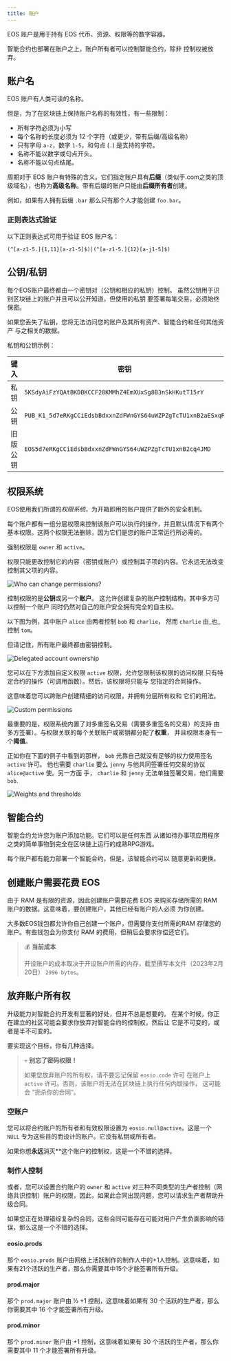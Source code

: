 ```yaml
---
title: 账户
---
```


EOS 账户是用于持有 EOS 代币、资源、权限等的数字容器。 

智能合约也部署在账户之上，账户所有者可以控制智能合约，除非
控制权被放弃。

## 账户名

EOS 账户有人类可读的名称。 

但是，为了在区块链上保持账户名称的有效性，有一些限制： 

* 所有字符必须为小写
* 每个名称的长度必须为 12 个字符（或更少，带有后缀/高级名称）
* 只有字母 `a-z`，数字 `1-5`，和句点 (`.`) 是支持的字符。 
* 名称不能以数字或句点开头。 
* 名称不能以句点结尾。

周期对于 EOS 账户有特殊的含义。它们指定账户具有**后缀**（类似于.com之类的顶级域名），也称为**高级名称**。带有后缀的账户只能由**后缀所有者**创建。 

例如，如果有人拥有后缀 `.bar` 那么只有那个人才能创建 `foo.bar`。 
 
### 正则表达式验证

以下正则表达式可用于验证 EOS 账户名： 

```regex
(^[a-z1-5.]{1,11}[a-z1-5]$)|(^[a-z1-5.]{12}[a-j1-5]$)
```

## 公钥/私钥

每个EOS账户最终都由一个密钥对（公钥和相应的私钥）控制。
虽然公钥用于识别区块链上的账户并且可以公开知道，但使用的私钥 
要签署每笔交易，必须始终保密。

如果您丢失了私钥，您将无法访问您的账户及其所有资产、智能合约和任何其他资产
与之相关的数据。

私钥和公钥示例：

| 键入 | 密钥 |
|------------------|-
| 私钥 | `5KSdyAiFzYQAtBKDBKCCF28KMMhZ4EmXUxSg8B3nSkHKutT15rY` |
| 公钥 | `PUB_K1_5d7eRKgCCiEdsbBdxxnZdFWnGYS64uWZPZgTcTU1xnB2aESxqR` |
| 旧版公钥 | `EOS5d7eRKgCCiEdsbBdxxnZdFWnGYS64uWZPZgTcTU1xnB2cq4JMD` |


## 权限系统

EOS使用我们所谓的*权限系统*，为开箱即用的账户提供了额外的安全机制。

每个账户都有一组分层权限来控制该账户可以执行的操作，并且默认情况下有两个基本权限。这两个权限无法删除，因为它们是您的账户正常运行所必需的。 

强制权限是 `owner` 和 `active`。

权限只能更改控制它的内容（密钥或账户）或控制其子项的内容。它永远无法改变控制其父项的内容。

![Who can change permissions?](/images/accts_who_can_change_permissions.png)


控制权限的是**公钥**或另一个**账户**。 
这允许创建复杂的账户控制结构，其中多方可以控制一个账户 
同时仍然对自己的账户安全拥有完全的自主权。 

以下图为例，其中账户 `alice` 由两者控制 `bob` 和 `charlie`， 
然而 `charlie` 由_也_控制 `tom`。 

但请记住，所有账户最终都由密钥控制。 


![Delegated account ownership](/images/accts_delegated_account_ownership.png)


您可以在下方添加自定义权限 `active` 权限，允许您限制该权限的访问权限 
只有特定合约的操作（可调用函数）。然后，该权限将只能与 
您指定的合同操作。 

这意味着您可以跨账户创建精细的访问权限，并拥有分层所有权和 
它们的用法。 


![Custom permissions](/images/accts_custom_permissions.png)


最重要的是，权限系统内置了对多重签名交易（需要多重签名的交易）的支持 
由多方签署）。与权限关联的每个关联账户或密钥都分配了**权重**， 
并且权限本身有一个**阈值**。 

正如你在下面的例子中看到的那样， `bob` 光靠自己就没有足够的权力使用签名 `active` 许可。 
他也需要 `charlie` 要么 `jenny` 与他共同签署任何交易的协议 `alice@active` 使。另一方面 
手， `charlie` 和 `jenny` 无法单独签署交易，他们需要 `bob`. 


![Weights and thresholds](/images/accts_weights_and_thresholds.png)


## 智能合约

智能合约允许您为账户添加功能。它们可以是任何东西 
从诸如待办事项应用程序之类的简单事物到完全在区块链上运行的成熟RPG游戏。 

每个账户都有能力部署一个智能合约，但是，该智能合约可以 
随意更新和更换。 


## 创建账户需要花费 EOS

由于 RAM 是有限的资源，因此创建账户需要花费 EOS 来购买存储所需的 RAM
账户的数据。这意味着，要创建账户，其他已经有账户的人必须
为你创建。

大多数EOS钱包都允许你自己创建一个账户，但需要你支付所需的RAM
存储您的账户。有些钱包会为你支付 RAM 的费用，但稍后会要求你偿还它们。

> 💰 **当前成本**
> 
> 开设账户的成本取决于开设账户所需的内存，截至撰写本文件（2023年2月20日） `2996 bytes`。

## 放弃账户所有权

升级能力对智能合约开发有显著的好处，但并不总是想要的。 
在某个时候，你正在建立的社区可能会要求你放弃对智能合约的控制权，然后让 
它是不可变的，或者是半不可变的。

要实现这个目标，你有几种选择。

> 💀 **别忘了密码权限！**
>
> 如果您放弃账户的所有权，请不要忘记保留 `eosio.code` 许可
> 在账户上 `active` 许可。否则，该账户将无法在区块链上执行任何内联操作， 
> 这可能会 “扼杀你的合同”。

### 空账户

您可以将合约账户的所有者和有效权限设置为 `eosio.null@active`。这是一个 `NULL` 专为这些目的而设计的账户。它没有私钥或所有者。 

如果你想**永远**消灭**这个账户的控制权，这是一个不错的选择。


### 制作人控制

或者，您可以设置合约账户的 `owner` 和 `active` 对三种不同类型的生产者控制（网络共识控制）账户的权限，因此，如果此合同出现问题，您可以请求生产者帮助升级合同。 

如果您正在处理错综复杂的合同，这些合同可能存在可能对用户产生负面影响的错误，那么这是一个不错的选择。 

#### eosio.prods

那个 `eosio.prods` 账户由网络上活跃制作的制作人中的+1人控制。这意味着，如果有21个活跃的生产者，那么你需要其中15个才能签署所有升级。

#### prod.major

那个 `prod.major` 账户由 ½ +1 控制，这意味着如果有 30 个活跃的生产者，那么你需要其中 16 个才能签署所有升级。

#### prod.minor

那个 `prod.minor` 账户由 +1 控制，这意味着如果有 30 个活跃的生产者，那么你需要其中 11 个才能签署所有升级。

